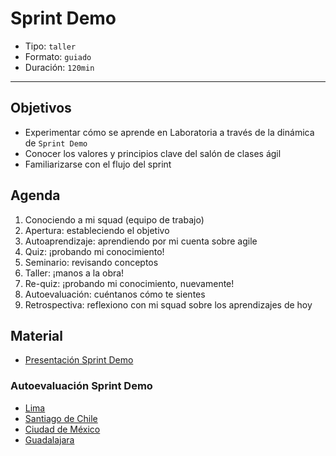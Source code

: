 # Sprint Demo

- Tipo: `taller`
- Formato: `guiado`
- Duración: `120min`

***

## Objetivos

- Experimentar cómo se aprende en Laboratoria a través de la dinámica de
  `Sprint Demo`
- Conocer los valores y principios clave del salón de clases ágil
- Familiarizarse con el flujo del sprint

## Agenda

1. Conociendo a mi squad (equipo de trabajo)
2. Apertura: estableciendo el objetivo
3. Autoaprendizaje: aprendiendo por mi cuenta sobre agile
4. Quiz: ¡probando mi conocimiento!
5. Seminario: revisando conceptos
6. Taller: ¡manos a la obra!
7. Re-quiz: ¡probando mi conocimiento, nuevamente!
8. Autoevaluación: cuéntanos cómo te sientes
9. Retrospectiva: reflexiono con mi squad sobre los aprendizajes de hoy

## Material

- [Presentación Sprint Demo](https://docs.google.com/presentation/d/1ouNfkPABulrt1PSIzeUXevVJRmHammBhbmtbRxWdGfg/edit#slide=id.g2535e51d6d_0_85)

### Autoevaluación Sprint Demo

- [Lima](https://docs.google.com/forms/d/e/1FAIpQLSc1-gZDdm_gsXhFxEyK8Yn296ozUgDsorNivJTC6vu_5KA-5g/viewform)
- [Santiago de Chile](https://docs.google.com/forms/d/e/1FAIpQLSf1_WAALcCtfvZfNkR-ZKb7PY8IZemFiwlYwi-gnLttakPCrg/viewform)
- [Ciudad de México](https://docs.google.com/forms/d/e/1FAIpQLSdVj1JHH1z22iNKRnVH46QOlM6Iybu3b6dO2kyry_Wd4HRdEg/viewform)
- [Guadalajara](https://goo.gl/forms/K8wNS3Qz4nqbVuAa2)
